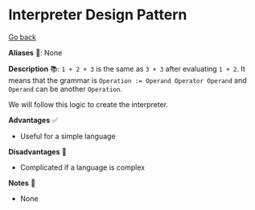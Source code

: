 # Interpreter Design Pattern

[Go back](../index.md#behavioral-)

<div class="row row-cols-lg-2"><div>

**Aliases** 📌: None

**Description** 📚: `1 + 2 + 3` is the same as `3 + 3` after evaluating `1 + 2`. It means that the grammar is `Operation := Operand Operator Operand` and `Operand` can be another `Operation`.

We will follow this logic to create the interpreter.
</div><div>

**Advantages** ✅

* Useful for a simple language

**Disadvantages** 🚫

* Complicated if a language is complex

**Notes** 📝

* None
</div></div>